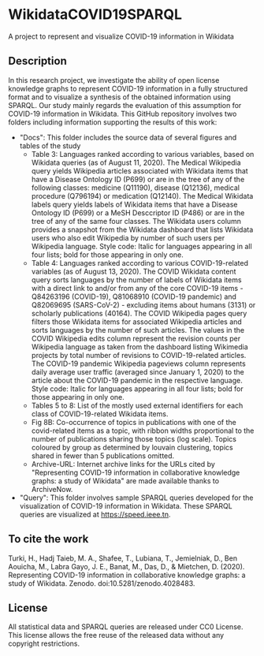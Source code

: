 # WikidataCOVID19SPARQL
A project to represent and visualize COVID-19 information in Wikidata

## Description
In this research project, we investigate the ability of open license knowledge graphs to represent COVID-19 information in a fully structured format and to visualize a synthesis of the obtained information using SPARQL. Our study mainly regards the evaluation of this assumption for COVID-19 information in Wikidata. This GitHub repository involves two folders including information supporting the results of this work:
* "Docs": This folder includes the source data of several figures and tables of the study
  * Table 3: Languages ranked according to various variables, based on Wikidata queries (as of August 11, 2020). The Medical Wikipedia query yields Wikipedia articles associated with Wikidata items that have a Disease Ontology ID (P699) or are in the tree of any of the following classes: medicine (Q11190), disease (Q12136), medical procedure (Q796194) or medication (Q12140). The Medical Wikidata labels query yields labels of Wikidata items that have a Disease Ontology ID (P699) or a MeSH Desccriptor ID (P486) or are in the tree of any of the same four classes. The Wikidata users column provides a snapshot from the Wikidata dashboard that lists Wikidata users who also edit Wikipedia by number of such users per Wikipedia language. Style code: Italic for languages appearing in all four lists; bold for those appearing in only one.
  * Table 4: Languages ranked according to various COVID-19-related variables (as of August 13, 2020). The COVID Wikidata content query sorts languages by the number of labels of Wikidata items with a direct link to and/or from any of the core COVID-19 items - Q84263196 (COVID-19), Q81068910 (COVID-19 pandemic) and Q82069695 (SARS-CoV-2) - excluding items about humans (3131) or scholarly publications (40164). The COVID Wikipedia pages query filters those Wikidata items for associated Wikipedia articles and sorts languages by the number of such articles. The values in the COVID Wikipedia edits column represent the revision counts per Wikipedia language as taken from the dashboard listing Wikimedia projects by total number of revisions to COVID-19-related articles. The COVID-19 pandemic Wikipedia pageviews column represents daily average user traffic (averaged since January 1, 2020) to the article about the COVID-19 pandemic in the respective language. Style code: Italic for languages appearing in all four lists; bold for those appearing in only one.
  * Tables 5 to 8: List of the mostly used external identifiers for each class of COVID-19-related Wikidata items.
  * Fig 8B: Co-occurrence of topics in publications with one of the covid-related items as a topic, with ribbon widths proportional to the number of publications sharing those topics (log scale). Topics coloured by group as determined by louvain clustering, topics shared in fewer than 5 publications omitted.
  * Archive-URL: Internet archive links for the URLs cited by "Representing COVID-19 information in collaborative knowledge graphs: a study of Wikidata" are made available thanks to ArchiveNow.
* "Query": This folder involves sample SPARQL queries developed for the visualization of COVID-19 information in Wikidata. These SPARQL queries are visualized at https://speed.ieee.tn.

## To cite the work
Turki, H., Hadj Taieb, M. A., Shafee, T., Lubiana, T., Jemielniak, D., Ben Aouicha, M., Labra Gayo, J. E., Banat, M., Das, D., & Mietchen, D. (2020). Representing COVID-19 information in collaborative knowledge graphs: a study of Wikidata. Zenodo. doi:10.5281/zenodo.4028483.

## License
All statistical data and SPARQL queries are released under CC0 License. This license allows the free reuse of the released data without any copyright restrictions.
